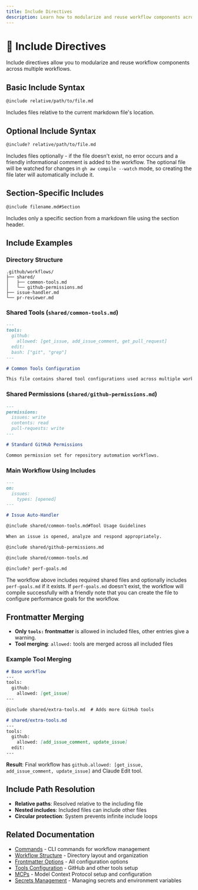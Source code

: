 ```yaml
---
title: Include Directives
description: Learn how to modularize and reuse workflow components across multiple workflows using include directives for better organization and maintainability.
---
```


# 📝 Include Directives

Include directives allow you to modularize and reuse workflow components across multiple workflows.

## Basic Include Syntax

```markdown
@include relative/path/to/file.md
```

Includes files relative to the current markdown file's location.

## Optional Include Syntax

```markdown
@include? relative/path/to/file.md
```

Includes files optionally - if the file doesn't exist, no error occurs and a friendly informational comment is added to the workflow. The optional file will be watched for changes in `gh aw compile --watch` mode, so creating the file later will automatically include it.

## Section-Specific Includes

```markdown
@include filename.md#Section
```

Includes only a specific section from a markdown file using the section header.

## Include Examples

### Directory Structure
```
.github/workflows/
├── shared/
│   ├── common-tools.md
│   └── github-permissions.md
├── issue-handler.md
└── pr-reviewer.md
```

### Shared Tools (`shared/common-tools.md`)
```markdown
---
tools:
  github:
    allowed: [get_issue, add_issue_comment, get_pull_request]
  edit:
  bash: ["git", "grep"]
---

# Common Tools Configuration

This file contains shared tool configurations used across multiple workflows.
```

### Shared Permissions (`shared/github-permissions.md`)
```markdown
---
permissions:
  issues: write
  contents: read
  pull-requests: write
---

# Standard GitHub Permissions

Common permission set for repository automation workflows.
```

### Main Workflow Using Includes
```markdown
---
on:
  issues:
    types: [opened]
---

# Issue Auto-Handler

@include shared/common-tools.md#Tool Usage Guidelines

When an issue is opened, analyze and respond appropriately.

@include shared/github-permissions.md

@include shared/common-tools.md

@include? perf-goals.md

```

The workflow above includes required shared files and optionally includes `perf-goals.md` if it exists. If `perf-goals.md` doesn't exist, the workflow will compile successfully with a friendly note that you can create the file to configure performance goals for the workflow.

## Frontmatter Merging

- **Only `tools:` frontmatter** is allowed in included files, other entries give a warning.
- **Tool merging**: `allowed:` tools are merged across all included files

### Example Tool Merging
```markdown
# Base workflow
---
tools:
  github:
    allowed: [get_issue]
---

@include shared/extra-tools.md  # Adds more GitHub tools
```

```markdown
# shared/extra-tools.md
---
tools:
  github:
    allowed: [add_issue_comment, update_issue]
  edit:
---
```

**Result**: Final workflow has `github.allowed: [get_issue, add_issue_comment, update_issue]` and Claude Edit tool.

## Include Path Resolution

- **Relative paths**: Resolved relative to the including file
- **Nested includes**: Included files can include other files
- **Circular protection**: System prevents infinite include loops

## Related Documentation

- [Commands](commands.md) - CLI commands for workflow management
- [Workflow Structure](workflow-structure.md) - Directory layout and organization
- [Frontmatter Options](frontmatter.md) - All configuration options
- [Tools Configuration](tools.md) - GitHub and other tools setup
- [MCPs](mcps.md) - Model Context Protocol setup and configuration
- [Secrets Management](secrets.md) - Managing secrets and environment variables
